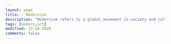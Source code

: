 ```yaml
---
layout: page
title: : Modernism
description: "Modernism refers to a global movement in society and culture that from the early decades of the twentieth century"
tags: [modern,art]
modified: 23-10-2020
comments: false
---
```



<link title="timeline-styles" rel="stylesheet" href="https://cdn.knightlab.com/libs/timeline3/latest/css/timeline.css">

<script src="https://cdn.knightlab.com/libs/timeline3/latest/js/timeline.js"></script>

<div id='timeline-embed' style="width: 100%; height: 900px"></div>

<script type="text/javascript">
var additionalOptions = {
              start_at_end: false,
							initial_zoom: 4,
							slide_padding_lr: 0,
              default_bg_color: {r:255, g:255, b:255},
              timenav_height: 100
            }
  timeline = new TL.Timeline('timeline-embed',
    'https://docs.google.com/spreadsheets/d/e/2PACX-1vTwLF6wnunaABGlVaSEXS_2atCLHddedTO6C8I3STmhIUtPW0wQdxH4sFHcrpr9tz7gOE-YkT7fcZyh/pubhtml',
            additionalOptions);
</script>
